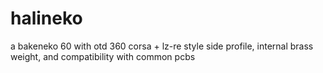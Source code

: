 # halineko
a bakeneko 60 with otd 360 corsa + lz-re style side profile, internal brass weight, and compatibility with common pcbs
